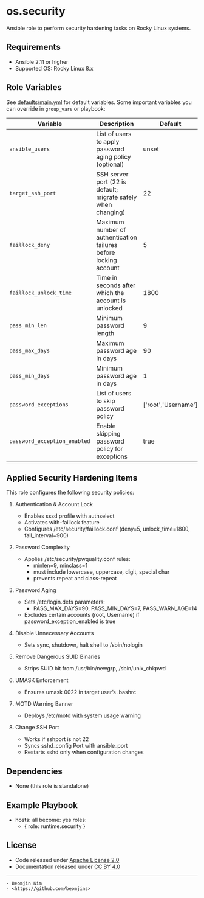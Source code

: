 # os.security
Ansible role to perform security hardening tasks on Rocky Linux systems.

## Requirements
- Ansible 2.11 or higher
- Supported OS: Rocky Linux 8.x

## Role Variables
See [defaults/main.yml](defaults/main.yml) for default variables.
Some important variables you can override in `group_vars` or playbook:

| Variable | Description | Default |
|----------|-------------|---------|
| `ansible_users` | List of users to apply password aging policy (optional) | unset |
| `target_ssh_port` | SSH server port (22 is default; migrate safely when changing) | 22 |
| `faillock_deny` | Maximum number of authentication failures before locking account | 5 |
| `faillock_unlock_time` | Time in seconds after which the account is unlocked | 1800 |
| `pass_min_len` | Minimum password length | 9 |
| `pass_max_days` | Maximum password age in days | 90 |
| `pass_min_days` | Minimum password age in days | 1 |
| `password_exceptions` | List of users to skip password policy | ['root','Username'] |
| `password_exception_enabled` | Enable skipping password policy for exceptions | true |

## Applied Security Hardening Items

This role configures the following security policies:

1. Authentication & Account Lock
   - Enables sssd profile with authselect
   - Activates with-faillock feature
   - Configures /etc/security/faillock.conf (deny=5, unlock_time=1800, fail_interval=900)

2. Password Complexity
   - Applies /etc/security/pwquality.conf rules:
     - minlen=9, minclass=1
     - must include lowercase, uppercase, digit, special char
     - prevents repeat and class-repeat

3. Password Aging
   - Sets /etc/login.defs parameters:
     - PASS_MAX_DAYS=90, PASS_MIN_DAYS=7, PASS_WARN_AGE=14
   - Excludes certain accounts (root, Username) if password_exception_enabled is true

4. Disable Unnecessary Accounts
   - Sets sync, shutdown, halt shell to /sbin/nologin

5. Remove Dangerous SUID Binaries
   - Strips SUID bit from /usr/bin/newgrp, /sbin/unix_chkpwd

6. UMASK Enforcement
   - Ensures umask 0022 in target user’s .bashrc

7. MOTD Warning Banner
   - Deploys /etc/motd with system usage warning

8. Change SSH Port
   - Works if sshport is not 22
   - Syncs sshd_config Port with ansible_port
   - Restarts sshd only when configuration changes

## Dependencies
- None (this role is standalone)

## Example Playbook
- hosts: all
  become: yes
  roles:
    - { role: runtime.security }

## License
- Code released under [Apache License 2.0](LICENSE)
- Documentation released under [CC BY 4.0](http://creativecommons.org/licenses/by/4.0/)

------------------------------------------

    - Beomjin Kim
    - <https://github.com/beomjins>
